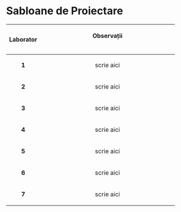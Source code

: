 # Sabloane de Proiectare 

|<p align="center"> **Laborator**</p> | <p align="center">**Observații** </p> &nbsp; &nbsp; &nbsp; &nbsp; &nbsp; &nbsp; &nbsp; &nbsp; &nbsp; &nbsp; &nbsp; &nbsp; &nbsp; &nbsp; &nbsp;&nbsp; &nbsp; &nbsp; &nbsp; &nbsp; &nbsp; &nbsp; &nbsp; &nbsp; &nbsp; &nbsp; &nbsp; &nbsp; &nbsp; &nbsp; &nbsp; &nbsp; &nbsp; &nbsp; &nbsp; &nbsp;&nbsp; &nbsp; &nbsp; &nbsp; &nbsp; &nbsp;|
| ------------- | ------------- |
|<p align="center"> **1** </p>  | <p align="center"> scrie aici                                           </p>|
|<p align="center"> **2** </p>  | <p align="center"> scrie aici                                           </p>|
|<p align="center"> **3** </p>  | <p align="center"> scrie aici                                           </p>|
|<p align="center"> **4** </p>  | <p align="center"> scrie aici                                           </p>|
|<p align="center"> **5** </p>  | <p align="center"> scrie aici                                           </p>|
|<p align="center"> **6** </p>  | <p align="center"> scrie aici                                           </p>|
|<p align="center"> **7** </p>  | <p align="center"> scrie aici                                           </p>|

